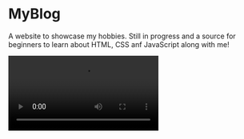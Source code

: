 # MyBlog

A website to showcase my hobbies. Still in progress and a source for beginners to learn about HTML, CSS anf JavaScript along with me!


![](MyBlog.mov)
